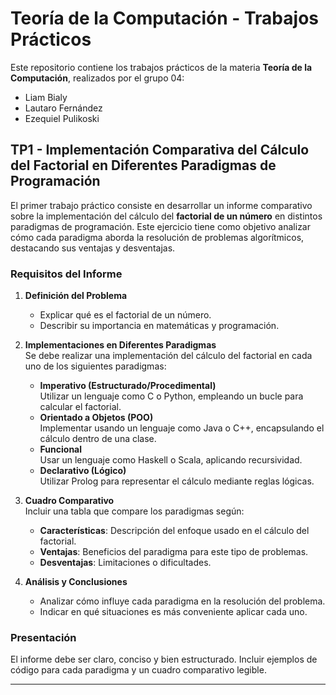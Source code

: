 # Teoría de la Computación - Trabajos Prácticos

Este repositorio contiene los trabajos prácticos de la materia **Teoría de la Computación**, realizados por el grupo 04:

- Liam Bialy  
- Lautaro Fernández  
- Ezequiel Pulikoski  

## TP1 - Implementación Comparativa del Cálculo del Factorial en Diferentes Paradigmas de Programación

El primer trabajo práctico consiste en desarrollar un informe comparativo sobre la implementación del cálculo del **factorial de un número** en distintos paradigmas de programación. Este ejercicio tiene como objetivo analizar cómo cada paradigma aborda la resolución de problemas algorítmicos, destacando sus ventajas y desventajas.

### Requisitos del Informe

1. **Definición del Problema**  
   - Explicar qué es el factorial de un número.  
   - Describir su importancia en matemáticas y programación.

2. **Implementaciones en Diferentes Paradigmas**  
   Se debe realizar una implementación del cálculo del factorial en cada uno de los siguientes paradigmas:
   - **Imperativo (Estructurado/Procedimental)**  
     Utilizar un lenguaje como C o Python, empleando un bucle para calcular el factorial.
   - **Orientado a Objetos (POO)**  
     Implementar usando un lenguaje como Java o C++, encapsulando el cálculo dentro de una clase.
   - **Funcional**  
     Usar un lenguaje como Haskell o Scala, aplicando recursividad.
   - **Declarativo (Lógico)**  
     Utilizar Prolog para representar el cálculo mediante reglas lógicas.

3. **Cuadro Comparativo**  
   Incluir una tabla que compare los paradigmas según:
   - **Características**: Descripción del enfoque usado en el cálculo del factorial.  
   - **Ventajas**: Beneficios del paradigma para este tipo de problemas.  
   - **Desventajas**: Limitaciones o dificultades.

4. **Análisis y Conclusiones**  
   - Analizar cómo influye cada paradigma en la resolución del problema.  
   - Indicar en qué situaciones es más conveniente aplicar cada uno.

### Presentación

El informe debe ser claro, conciso y bien estructurado. Incluir ejemplos de código para cada paradigma y un cuadro comparativo legible.

---